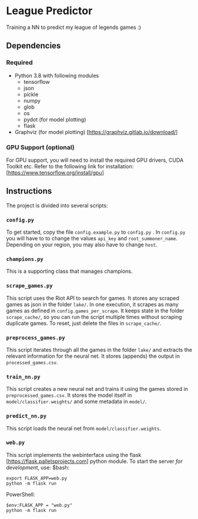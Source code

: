 # League Predictor
Training a NN to predict my league of legends games :)

## Dependencies
### Required
- Python 3.8 with following modules
	- tensorflow
	- json
	- pickle
	- numpy
	- glob
	- os
	- pydot (for model plotting)
	- flask
- Graphviz (for model plotting) [https://graphviz.gitlab.io/download/]

### GPU Support (optional)
For GPU support, you will need to install the required GPU drivers, CUDA Toolkit etc. Refer to the following link for installation: [https://www.tensorflow.org/install/gpu]



## Instructions
The project is divided into several scripts:

### `config.py`
To get started, copy the file `config.example.py` to `config.py` . In `config.py` you will have to to change the values `api_key` and `root_summoner_name`. Depending on your region, you may also have to change `host`.

### `champions.py`
This is a supporting class that manages champions.

### `scrape_games.py`
This script uses the Riot API to search for games. It stores any scraped games as json in the folder `lake/`. In one execution, it scrapes as many games as defined in `config.games_per_scrape`. It keeps state in the folder `scrape_cache/`, so you can run the script multiple times without scraping duplicate games. To reset, just delete the files in `scrape_cache/`.

### `preprocess_games.py`
This script iterates through all the games in the folder `lake/` and extracts the relevant information for the neural net. It stores (appends) the output in `processed_games.csv`.

### `train_nn.py`
This script creates a new neural net and trains it using the games stored in `preprocessed_games.csv`. It stores the model itself in `model/classifier.weights/` and some metadata in `model/`.

### `predict_nn.py`
This script loads the neural net from `model/classifier.weights`.

### `web.py`
This script implements the webinterface using the flask [https://flask.palletsprojects.com] python module.
To start the server *for development*, use:
$bash:
```
export FLASK_APP=web.py
python -m flask run
```

PowerShell:
```
$env:FLASK_APP = "web.py"
python -m flask run
```